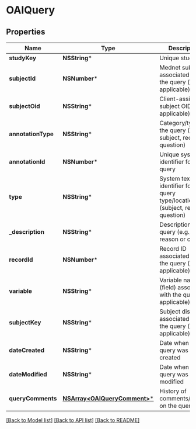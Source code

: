# OAIQuery

## Properties
Name | Type | Description | Notes
------------ | ------------- | ------------- | -------------
**studyKey** | **NSString*** | Unique study key | [optional] 
**subjectId** | **NSNumber*** | Mednet subject ID associated with the query (if applicable) | [optional] 
**subjectOid** | **NSString*** | Client-assigned subject OID (if applicable) | [optional] 
**annotationType** | **NSString*** | Category/type of the query (e.g., subject, record, question) | [optional] 
**annotationId** | **NSNumber*** | Unique system identifier for the query | [optional] 
**type** | **NSString*** | System text identifier for the query type/location (subject, record, question) | [optional] 
**_description** | **NSString*** | Description of the query (e.g., reason or context) | [optional] 
**recordId** | **NSNumber*** | Record ID associated with the query (if applicable) | [optional] 
**variable** | **NSString*** | Variable name (field) associated with the query (if applicable) | [optional] 
**subjectKey** | **NSString*** | Subject display ID associated with the query (if applicable) | [optional] 
**dateCreated** | **NSString*** | Date when the query was created | [optional] 
**dateModified** | **NSString*** | Date when the query was last modified | [optional] 
**queryComments** | [**NSArray&lt;OAIQueryComment&gt;***](OAIQueryComment.md) | History of comments/actions on the query | [optional] 

[[Back to Model list]](../README.md#documentation-for-models) [[Back to API list]](../README.md#documentation-for-api-endpoints) [[Back to README]](../README.md)


